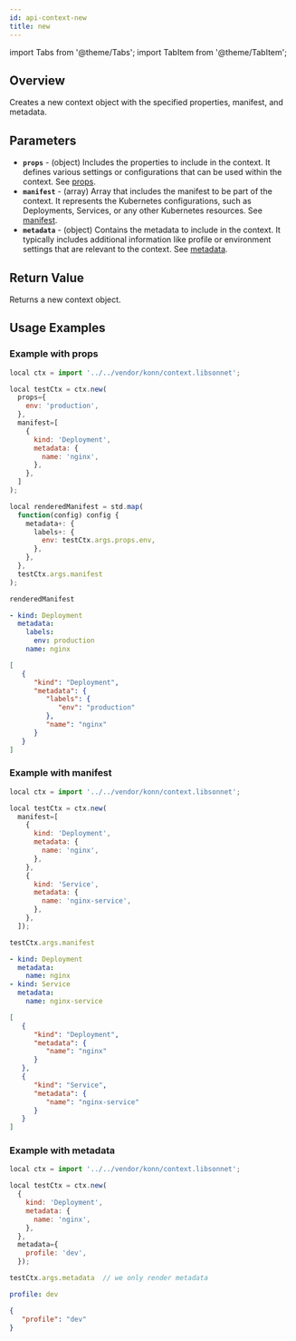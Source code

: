 ```yaml
---
id: api-context-new
title: new
---
```


import Tabs from '@theme/Tabs';
import TabItem from '@theme/TabItem';


## Overview
Creates a new context object with the specified properties, manifest, and metadata.

## Parameters
- **`props`** - (object) Includes the properties to include in the context. It defines various settings or configurations that can be used within the context. See [props](#example-with-props).
- **`manifest`** - (array) Array that includes the manifest to be part of the context. It represents the Kubernetes configurations, such as Deployments, Services, or any other Kubernetes resources. See [manifest](#example-with-manifest).
- **`metadata`** - (object) Contains the metadata to include in the context. It typically includes additional information like profile or environment settings that are relevant to the context. See [metadata](#example-with-metadata).

## Return Value
Returns a new context object.

## Usage Examples

### Example with props

<Tabs>
  <TabItem value="jsonnet" label="Jsonnet" default>
    
```js
local ctx = import '../../vendor/konn/context.libsonnet';

local testCtx = ctx.new(
  props={
    env: 'production',
  },
  manifest=[
    {
      kind: 'Deployment',
      metadata: {
        name: 'nginx',
      },
    },
  ]
);

local renderedManifest = std.map(
  function(config) config {
    metadata+: {
      labels+: {
        env: testCtx.args.props.env,
      },
    },
  },
  testCtx.args.manifest
);

renderedManifest
```

  </TabItem>
  <TabItem value="yaml" label="YAML Output">

```yaml
- kind: Deployment
  metadata:
    labels:
      env: production
    name: nginx
```

  </TabItem>
  <TabItem value="json" label="JSON Output">
    
```json
[
   {
      "kind": "Deployment",
      "metadata": {
         "labels": {
            "env": "production"
         },
         "name": "nginx"
      }
   }
]
```

  </TabItem>
</Tabs>

### Example with manifest
<Tabs>
  <TabItem value="jsonnet" label="Jsonnet" default>
    
```js
local ctx = import '../../vendor/konn/context.libsonnet';

local testCtx = ctx.new(
  manifest=[
    {
      kind: 'Deployment',
      metadata: {
        name: 'nginx',
      },
    },
    {
      kind: 'Service',
      metadata: {
        name: 'nginx-service',
      },
    },
  ]);

testCtx.args.manifest
```

  </TabItem>
  <TabItem value="yaml" label="YAML Output">

```yaml
- kind: Deployment
  metadata:
    name: nginx
- kind: Service
  metadata:
    name: nginx-service
```

  </TabItem>
  <TabItem value="json" label="JSON Output">
    
```json
[
   {
      "kind": "Deployment",
      "metadata": {
         "name": "nginx"
      }
   },
   {
      "kind": "Service",
      "metadata": {
         "name": "nginx-service"
      }
   }
]
```

  </TabItem>
</Tabs>

### Example with metadata
<Tabs>
  <TabItem value="jsonnet" label="Jsonnet" default>
    
```js
local ctx = import '../../vendor/konn/context.libsonnet';

local testCtx = ctx.new(
  {
    kind: 'Deployment',
    metadata: {
      name: 'nginx',
    },
  },
  metadata={
    profile: 'dev',
  });

testCtx.args.metadata  // we only render metadata
```

  </TabItem>
  <TabItem value="yaml" label="YAML Output">

```yaml
profile: dev
```

  </TabItem>
  <TabItem value="json" label="JSON Output">
    
```json
{
   "profile": "dev"
}
```

  </TabItem>
</Tabs>